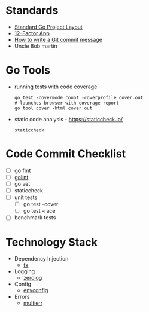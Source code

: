 # Standards
- [Standard Go Project Layout](https://github.com/golang-standards/project-layout)
- [12-Factor App](https://12factor.net/)
- [How to write a Git commit message](https://chris.beams.io/posts/git-commit/)
- Uncle Bob martin

# Go Tools
- running tests with code coverage
  ```
  go test -covermode count -coverprofile cover.out
  # launches browser with coverage report
  go tool cover -html cover.out
  ```
- static code analysis - https://staticcheck.io/
  ```
  staticcheck 
  ```

# Code Commit Checklist
- [ ] go fmt
- [ ] [golint](https://github.com/golang/lint)
- [ ] go vet
- [ ] staticcheck
- [ ] unit tests
  - [ ] go test -cover
  - [ ] go test -race
- [ ] benchmark tests

# Technology Stack
- Dependency Injection
  - [fx](https://github.com/uber-go/fx)
- Logging
  - [zerolog](https://github.com/rs/zerolog)
- Config
  - [envconfig](https://github.com/kelseyhightower/envconfig)
- Errors
  - [multierr](https://godoc.org/go.uber.org/multierr)
